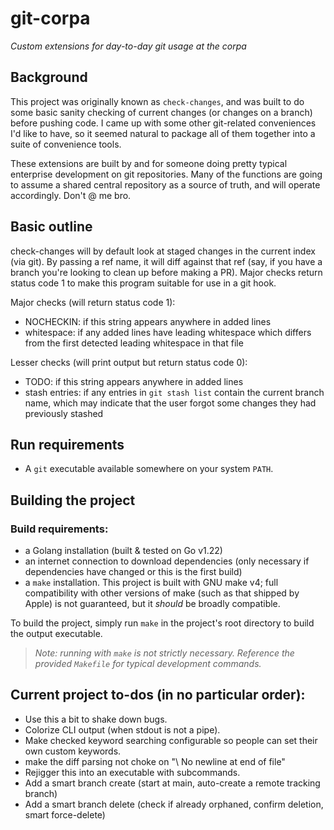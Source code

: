 # git-corpa

*Custom extensions for day-to-day git usage at the corpa*

## Background

This project was originally known as `check-changes`, and was built to do some basic sanity checking of current changes (or changes on a branch) before pushing code. I came up with some other git-related conveniences I'd like to have, so it seemed natural to package all of them together into a suite of convenience tools.

These extensions are built by and for someone doing pretty typical enterprise development on git repositories. Many of the functions are going to assume a shared central repository as a source of truth, and will operate accordingly. Don't @ me bro.

## Basic outline

check-changes will by default look at staged changes in the current index (via git). By passing a ref name, it will diff against that ref (say, if you have a branch you're looking to clean up before making a PR). Major checks return status code 1 to make this program suitable for use in a git hook.

Major checks (will return status code 1):

- NOCHECKIN: if this string appears anywhere in added lines
- whitespace: if any added lines have leading whitespace which differs from the first detected leading whitespace in that file

Lesser checks (will print output but return status code 0):

- TODO: if this string appears anywhere in added lines
- stash entries: if any entries in `git stash list` contain the current branch name, which may indicate that the user forgot some changes they had previously stashed

## Run requirements

- A `git` executable available somewhere on your system `PATH`.

## Building the project

### Build requirements:

- a Golang installation (built & tested on Go v1.22)
- an internet connection to download dependencies (only necessary if dependencies have changed or this is the first build)
- a `make` installation. This project is built with GNU make v4; full compatibility with other versions of make (such as that shipped by Apple) is not guaranteed, but it _should_ be broadly compatible.

To build the project, simply run `make` in the project's root directory to build the output executable.

> _Note: running with `make` is not strictly necessary. Reference the provided `Makefile` for typical development commands._

## Current project to-dos (in no particular order):

- Use this a bit to shake down bugs.
- Colorize CLI output (when stdout is not a pipe).
- Make checked keyword searching configurable so people can set their own custom keywords.
- make the diff parsing not choke on "\ No newline at end of file"
- Rejigger this into an executable with subcommands.
- Add a smart branch create (start at main, auto-create a remote tracking branch)
- Add a smart branch delete (check if already orphaned, confirm deletion, smart force-delete)
